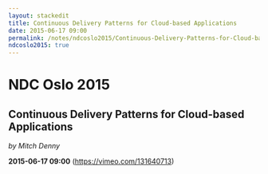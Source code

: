 ```yaml
---
layout: stackedit
title: Continuous Delivery Patterns for Cloud-based Applications
date: 2015-06-17 09:00
permalink: /notes/ndcoslo2015/Continuous-Delivery-Patterns-for-Cloud-based-Applications.html
ndcoslo2015: true
---
```


# NDC Oslo 2015

## Continuous Delivery Patterns for Cloud-based Applications
*by Mitch Denny*

**2015-06-17 09:00** (https://vimeo.com/131640713)